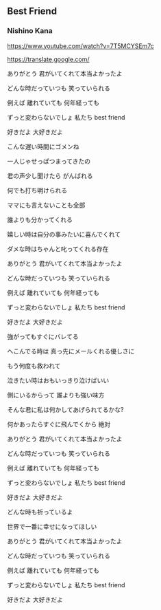 ## Best Friend
### Nishino Kana
https://www.youtube.com/watch?v=7T5MCYSEm7c

https://translate.google.com/

ありがとう 君がいてくれて本当よかったよ

どんな時だっていつも 笑っていられる

例えば 離れていても 何年経っても

ずっと変わらないでしょ 私たち best friend

好きだよ 大好きだよ

こんな遅い時間にゴメンね

一人じゃせっぱつまってきたの

君の声少し聞けたら がんばれる

何でも打ち明けられる

ママにも言えないことも全部

誰よりも分かってくれる

嬉しい時は自分の事みたいに喜んでくれて

ダメな時はちゃんと叱ってくれる存在

ありがとう 君がいてくれて本当よかったよ

どんな時だっていつも 笑っていられる

例えば 離れていても 何年経っても

ずっと変わらないでしょ 私たち best friend

好きだよ 大好きだよ

強がってもすぐにバレてる

へこんでる時は 真っ先にメールくれる優しさに

もう何度も救われて

泣きたい時はおもいっきり泣けばいい

側にいるからって 誰よりも強い味方

そんな君に私は何かしてあげられてるかな?

何かあったらすぐに飛んでくから 絶対

ありがとう 君がいてくれて本当よかったよ

どんな時だっていつも 笑っていられる

例えば 離れていても 何年経っても

ずっと変わらないでしょ 私たち best friend

好きだよ 大好きだよ

どんな時も祈っているよ

世界で一番に幸せになってほしい

ありがとう 君がいてくれて本当よかったよ

どんな時だっていつも 笑っていられる

例えば 離れていても 何年経っても

ずっと変わらないでしょ 私たち best friend

好きだよ 大好きだよ
